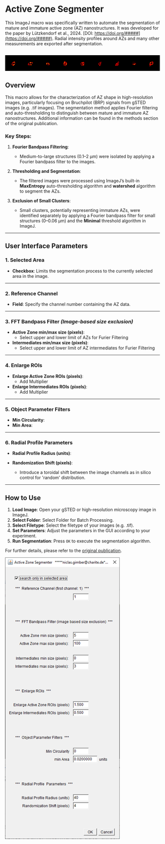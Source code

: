 # Active Zone Segmenter

This ImageJ macro was specifically written to automate the segmentation of mature and immature active zone (AZ) nanostructures. It was developed for the paper by Lützkendorf et al., 2024. [DOI: https://doi.org/#####](https://doi.org/#####). Radial intensity profiles around AZs and many other measurements are exported after segmentation. 

![Fig.1: Example of Detected Active Zones](https://github.com/ngimber/BruchpilotSegmentation/blob/main/detected_active_zones.png)
---

## Overview

This macro allows for the characterization of AZ shape in high-resolution images, particularly focusing on Bruchpilot (BRP) signals from gSTED images (e.g. .tif images). The segmentation method applies Fourier filtering and auto-thresholding to distinguish between mature and immature AZ nanostructures. Additional information can be found in the methods section of the original publication.

### Key Steps:
1. **Fourier Bandpass Filtering**:
   - Medium-to-large structures (0.1–2 μm) were isolated by applying a Fourier bandpass filter to the images.
   
2. **Thresholding and Segmentation**:
   - The filtered images were processed using ImageJ’s built-in **MaxEntropy** auto-thresholding algorithm and **watershed** algorithm to segment the AZs.
   
3. **Exclusion of Small Clusters**:
   - Small clusters, potentially representing immature AZs, were identified separately by applying a Fourier bandpass filter for small structures (0–0.06 μm) and the **Minimal** threshold algorithm in ImageJ.

---

## User Interface Parameters

### 1. Selected Area
- **Checkbox**: Limits the segmentation process to the currently selected area in the image.

---

### 2. Reference Channel
- **Field**: Specify the channel number containing the AZ data.

---

### 3. FFT Bandpass Filter *(Image-based size exclusion)*
- **Active Zone min/max size (pixels)**:
   - Select upper and lower limit of AZs for Furier Filtering
- **Intermediates min/max size (pixels)**:
    - Select upper and lower limit of  AZ intermediates for Furier Filtering
---

### 4. Enlarge ROIs
- **Enlarge Active Zone ROIs (pixels)**:
  - Add Multiplier
- **Enlarge Intermediates ROIs (pixels)**:
  - Add Multiplier

---

### 5. Object Parameter Filters
- **Min Circularity**:
- **Min Area**:

---

### 6. Radial Profile Parameters
- **Radial Profile Radius (units)**:

- **Randomization Shift (pixels)**:
  - Introduce a toroidal shift between the image channels as in silico control for 'random' distribution.

---

## How to Use
1. **Load Image**: Open your gSTED or high-resolution microscopy image in ImageJ.
2. **Select Folder**: Select Folder for Batch Processing.
3. **Select Filetype**: Select the filetype of your images (e.g. .tif).
4. **Set Parameters**: Adjust the parameters in the GUI according to your experiment.
5. **Run Segmentation**: Press `OK` to execute the segmentation algorithm.

For further details, please refer to the [original publication](https://doi.org/#####).

![Alt Text for the Image](https://github.com/ngimber/BruchpilotSegmentation/blob/main/GUI.PNG)
